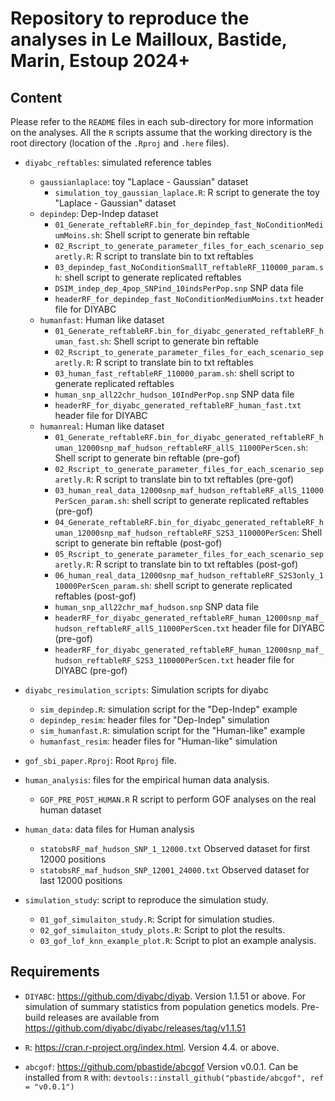 # Repository to reproduce the analyses in Le Mailloux, Bastide, Marin, Estoup 2024+

## Content

Please refer to the `README` files in each sub-directory for more information on the analyses.
All the `R` scripts assume that the working directory is the root directory
(location of the `.Rproj` and `.here` files).

* `diyabc_reftables`: simulated reference tables
  * `gaussianlaplace`: toy "Laplace - Gaussian" dataset
    * `simulation_toy_gaussian_laplace.R`: R script to generate the toy "Laplace - Gaussian" dataset
  * `depindep`: Dep-Indep dataset
    * `01_Generate_reftableRF.bin_for_depindep_fast_NoConditionMediumMoins.sh`: Shell script to generate bin reftable
    * `02_Rscript_to_generate_parameter_files_for_each_scenario_separetly.R`: R script to translate bin to txt reftables
    * `03_depindep_fast_NoConditionSmallT_reftableRF_110000_param.sh`: shell script to generate replicated reftables
    * `DSIM_indep_dep_4pop_SNPind_10indsPerPop.snp` SNP data file
    * `headerRF_for_depindep_fast_NoConditionMediumMoins.txt` header file for DIYABC
  * `humanfast`: Human like dataset
    * `01_Generate_reftableRF.bin_for_diyabc_generated_reftableRF_human_fast.sh`: Shell script to generate bin reftable
    * `02_Rscript_to_generate_parameter_files_for_each_scenario_separetly.R`: R script to translate bin to txt reftables
    * `03_human_fast_reftableRF_110000_param.sh`: shell script to generate replicated reftables
    * `human_snp_all22chr_hudson_10IndPerPop.snp` SNP data file
    * `headerRF_for_diyabc_generated_reftableRF_human_fast.txt` header file for DIYABC
  * `humanreal`: Human like dataset
    * `01_Generate_reftableRF.bin_for_diyabc_generated_reftableRF_human_12000snp_maf_hudson_reftableRF_allS_11000PerScen.sh`: Shell script to generate bin reftable (pre-gof)
    * `02_Rscript_to_generate_parameter_files_for_each_scenario_separetly.R`: R script to translate bin to txt reftables (pre-gof)
    * `03_human_real_data_12000snp_maf_hudson_reftableRF_allS_11000PerScen_param.sh`: shell script to generate replicated reftables (pre-gof)
    * `04_Generate_reftableRF.bin_for_diyabc_generated_reftableRF_human_12000snp_maf_hudson_reftableRF_S2S3_110000PerScen`: Shell script to generate bin reftable (post-gof)
    * `05_Rscript_to_generate_parameter_files_for_each_scenario_separetly.R`: R script to translate bin to txt reftables (post-gof)
    * `06_human_real_data_12000snp_maf_hudson_reftableRF_S2S3only_110000PerScen_param.sh`: shell script to generate replicated reftables (post-gof)
    * `human_snp_all22chr_maf_hudson.snp` SNP data file
    * `headerRF_for_diyabc_generated_reftableRF_human_12000snp_maf_hudson_reftableRF_allS_11000PerScen.txt` header file for DIYABC (pre-gof)
    * `headerRF_for_diyabc_generated_reftableRF_human_12000snp_maf_hudson_reftableRF_S2S3_110000PerScen.txt` header file for DIYABC (pre-gof)

* `diyabc_resimulation_scripts`: Simulation scripts for diyabc
  * `sim_depindep.R`: simulation script for the "Dep-Indep" example
  * `depindep_resim`: header files for "Dep-Indep" simulation
  * `sim_humanfast.R`: simulation script for the "Human-like" example
  * `humanfast_resim`: header files for "Human-like" simulation

* `gof_sbi_paper.Rproj`: Root `Rproj` file.

* `human_analysis`: files for the empirical human data analysis.
  * `GOF_PRE_POST_HUMAN.R` R script to perform GOF analyses on the real human dataset
  
* `human_data`: data files for Human analysis
    * `statobsRF_maf_hudson_SNP_1_12000.txt` Observed dataset for first 12000 positions
    * `statobsRF_maf_hudson_SNP_12001_24000.txt` Observed dataset for last 12000 positions

* `simulation_study`: script to reproduce the simulation study.
  * `01_gof_simulaiton_study.R`: Script for simulation studies.
  * `02_gof_simulaiton_study_plots.R`: Script to plot the results.
  * `03_gof_lof_knn_example_plot.R`: Script to plot an example analysis.

## Requirements

* `DIYABC`: https://github.com/diyabc/diyab.
  Version 1.1.51 or above.
  For simulation of summary statistics from population genetics models.
  Pre-build releases are available from https://github.com/diyabc/diyabc/releases/tag/v1.1.51

* `R`: https://cran.r-project.org/index.html.
  Version 4.4. or above.

* `abcgof`: https://github.com/pbastide/abcgof
  Version v0.0.1.
  Can be installed from `R` with: `devtools::install_github("pbastide/abcgof", ref = "v0.0.1")`

